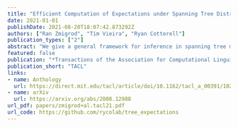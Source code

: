 ```yaml
---
title: "Efficient Computation of Expectations under Spanning Tree Distributions"
date: 2021-01-01
publishDate: 2021-08-20T18:07:42.873292Z
authors: ["Ran Zmigrod", "Tim Vieira", "Ryan Cotterell"]
publication_types: ["2"]
abstract: "We give a general framework for inference in spanning tree models. We propose unified algorithms for the important cases of first-order expectations and second-order expectations in edge-factored, non-projective spanning-tree models. Our algorithms exploit a fundamental connection between gradients and expectations, which allows us to derive efficient algorithms. These algorithms are easy to implement with or without automatic differentiation software. We motivate the development of our framework with several cautionary tales of previous research, which has developed numerous inefficient algorithms for computing expectations and their gradients. We demonstrate how our framework efficiently computes several quantities with known algorithms, including the expected attachment score, entropy, and generalized expectation criteria. As a bonus, we give algorithms for quantities that are missing in the literature, including the KL divergence. In all cases, our approach matches the efficiency of existing algorithms and, in several cases, reduces the runtime complexity by a factor of the sentence length. We validate the implementation of our framework through runtime experiments. We find our algorithms are up to 15 and 9 times faster than previous algorithms for computing the Shannon entropy and the gradient of the generalized expectation objective, respectively."
featured: false
publication: "*Transactions of the Association for Computational Linguistics*"
publication_short: "TACL"
links:
- name: Anthology
  url: https://direct.mit.edu/tacl/article/doi/10.1162/tacl_a_00391/102843/Efficient-Computation-of-Expectations-under
- name: arXiv
  url: https://arxiv.org/abs/2008.12988
url_pdf: papers/zmigrod+al.tacl21.pdf
url_code: https://github.com/rycolab/tree_expectations
---
```


